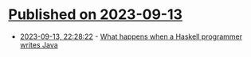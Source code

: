 # [Published on 2023-09-13](index.md)

* [2023-09-13, 22:28:22](https://lobste.rs/s/chufwv/what_happens_when_haskell_programmer) - [What happens when a Haskell programmer writes Java](https://www.youtube.com/watch?v=bPyR1ttdE7o)
